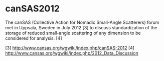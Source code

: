canSAS2012
==========

The canSAS (Collective Action for Nomadic Small-Angle Scatterers) forum 
met in Uppsala, Sweden in July 2012 [3] to discuss standardization of the 
storage of reduced small-angle scattering of any dimension to be considered 
for analysis. [4]


[3]	http://www.cansas.org/wgwiki/index.php/canSAS-2012
[4]	http://www.cansas.org/wgwiki/index.php/2012_Data_Discussion
